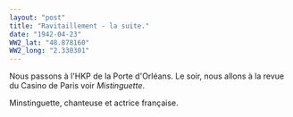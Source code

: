 ```yaml
---
layout: "post"
title: "Ravitaillement - la suite."
date: "1942-04-23"
WW2_lat: "48.878160"
WW2_long: "2.330301"
---
```


Nous passons à l'HKP de la Porte d'Orléans. Le soir, nous allons à la revue du Casino de Paris voir <em>Mistinguette</em>.


<div class="histoire"></div>

<div class="commentaire">Minstinguette, chanteuse et actrice française.</div>